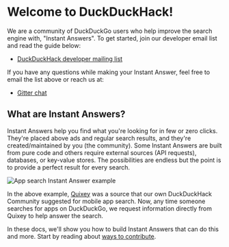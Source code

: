 # Welcome to DuckDuckHack!

We are a community of DuckDuckGo users who help improve the search engine with, "Instant Answers". To get started, join our developer email list and read the guide below: 

- [DuckDuckHack developer mailing list](https://www.listbox.com/subscribe/?list_id=197814)

If you have any questions while making your Instant Answer, feel free to email the list above or reach us at: 

- [Gitter chat](https://gitter.im/duckduckgo/Ideas)


## What are Instant Answers?

Instant Answers help you find what you're looking for in few or zero clicks. They're placed above ads and regular search results, and they're created/maintained by you (the community). Some Instant Answers are built from pure code and others require external sources (API requests), databases, or key-value stores. The possibilities are endless but the point is to provide a perfect result for every search. 

![App search Instant Answer example](https://images.duckduckgo.com/iu/?u=https%3A%2F%2Fraw.githubusercontent.com%2Fduckduckgo%2Fduckduckgo-documentation%2Fmaster%2Fduckduckhack%2Fassets%2Fapp_search_example.png&f=1)

In the above example, [Quixey](http://quixey.com/) was a source that our own DuckDuckHack Community suggested for mobile app search. Now, any time someone searches for apps on DuckDuckGo, we request information directly from Quixey to help answer the search. 

In these docs, we'll show you how to build Instant Answers that can do this and more. Start by reading about [ways to contribute](https://duck.co/duckduckhack/contributing).



